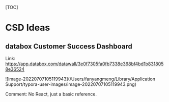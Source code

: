 [TOC]

# CSD Ideas

## databox Customer Success Dashboard

Link: https://app.databox.com/datawall/3e0f7305fa0fb7338e368bf4bd1b8318058e36524

![image-20220707105119943](/Users/fanyangmeng/Library/Application Support/typora-user-images/image-20220707105119943.png)

Comment: No React, just a basic reference.
